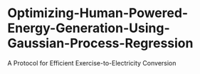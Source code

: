 # Optimizing-Human-Powered-Energy-Generation-Using-Gaussian-Process-Regression
A Protocol for Efficient Exercise-to-Electricity Conversion
